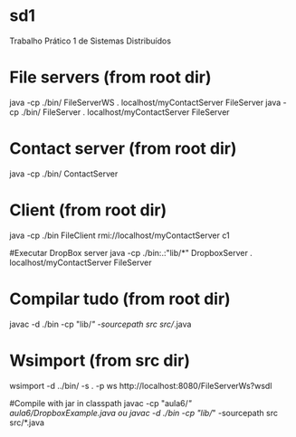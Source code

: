 # sd1
Trabalho Prático 1 de Sistemas Distribuídos


# File servers (from root dir)
java -cp ./bin/ FileServerWS . localhost/myContactServer FileServer
java -cp ./bin/ FileServer . localhost/myContactServer FileServer


# Contact server (from root dir)
java -cp ./bin/ ContactServer


# Client (from root dir)
java -cp ./bin FileClient rmi://localhost/myContactServer c1


#Executar DropBox server
java -cp ./bin:.:"lib/*" DropboxServer . localhost/myContactServer FileServer


# Compilar tudo (from root dir)
javac -d ./bin -cp "lib/*" -sourcepath src src/*.java


# Wsimport (from src dir)
wsimport -d ../bin/ -s . -p ws http://localhost:8080/FileServerWs?wsdl



#Compile with jar in classpath
javac -cp "aula6/*" aula6/DropboxExample.java
ou
javac -d ./bin -cp "lib/*" -sourcepath src src/*.java




